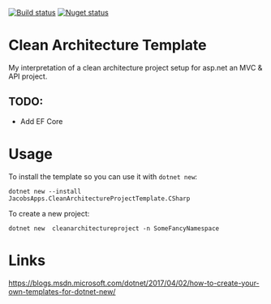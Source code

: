 [![Build status](https://ci.appveyor.com/api/projects/status/dt69j3lkp6p9lxek/branch/master?svg=true)](https://ci.appveyor.com/project/jacobduijzer/cleanarchitecturetemplate/branch/master) [![Nuget status](https://buildstats.info/nuget/JacobsApps.CleanArchitectureProjectTemplate.CSharp?includePreReleases=false)](https://www.nuget.org/packages/JacobsApps.CleanArchitectureProjectTemplate.CSharp/) 

# Clean Architecture Template

My interpretation of a clean architecture project setup for asp.net an MVC & API project. 

## TODO: 

* Add EF Core

# Usage

To install the template so you can use it with `dotnet new`:

```
dotnet new --install JacobsApps.CleanArchitectureProjectTemplate.CSharp 
```

To create a new project:
```
dotnet new  cleanarchitectureproject -n SomeFancyNamespace
```

# Links

https://blogs.msdn.microsoft.com/dotnet/2017/04/02/how-to-create-your-own-templates-for-dotnet-new/
